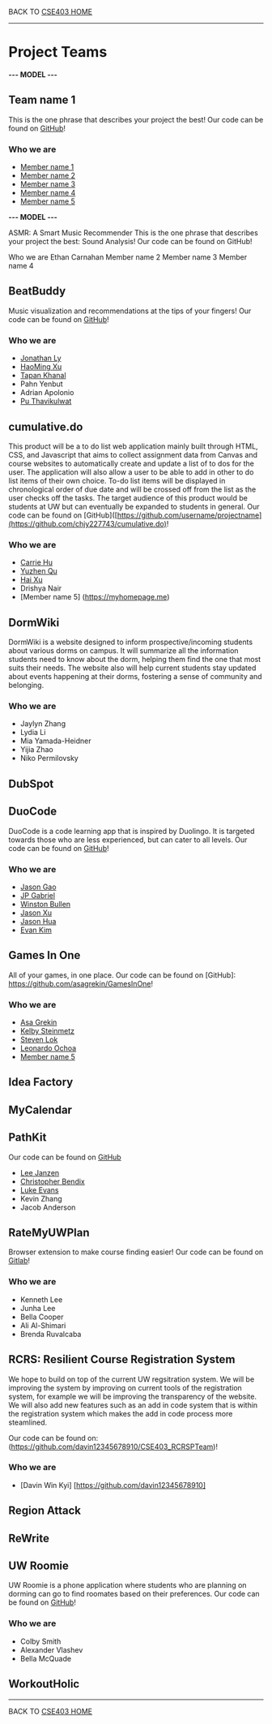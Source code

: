  BACK TO [CSE403 HOME](README.md)

---

# Project Teams

**--- MODEL ---**

## Team name 1

This is the one phrase that describes your project the best!
Our code can be found on [GitHub](https://github.com/username/projectname)!

### Who we are

  - [Member name 1](https://myhomepage.me)
  - [Member name 2](https://myhomepage.me)
  - [Member name 3](https://myhomepage.me)
  - [Member name 4](https://myhomepage.me)
  - [Member name 5](https://myhomepage.me)

**--- MODEL ---**

ASMR: A Smart Music Recommender
This is the one phrase that describes your project the best: Sound Analysis! Our code can be found on GitHub!

Who we are
Ethan Carnahan
Member name 2
Member name 3
Member name 4

## BeatBuddy

Music visualization and recommendations at the tips of your fingers!
Our code can be found on [GitHub](https://github.com/hmxxu/beatbuddy)!

### Who we are

  - [Jonathan Ly](https://jly02.github.io)
  - [HaoMing Xu](https://hmxxu.github.io)
  - [Tapan Khanal](https://www.linkedin.com/in/tapkha/)
  - Pahn Yenbut
  - Adrian Apolonio
  - [Pu Thavikulwat](https://pu-thavi.com)

## cumulative.do
This product will be a to do list web application mainly built through HTML, CSS, and Javascript that aims to collect assignment data from Canvas and course websites to automatically create and update a list of to dos for the user. The application will also allow a user to be able to add in other to do list items of their own choice. To-do list items will be displayed in chronological order of due date and will be crossed off from the list as the user checks off the tasks. The target audience of this product would be students at UW but can eventually be expanded to students in general. 
Our code can be found on [GitHub]([https://github.com/username/projectname](https://github.com/chjy227743/cumulative.do)!

### Who we are

  - [Carrie Hu](https://github.com/chjy227743)
  - [Yuzhen Qu](https://github.com/yuzhenqu)
  - [Hai Xu](https://github.com/haiprivate)
  - Drishya Nair
  - [Member name 5] (https://myhomepage.me)

## DormWiki

DormWiki is a website designed to inform prospective/incoming students about various dorms on campus. It will summarize all the information students need to know about the dorm, helping them find the one that most suits their needs. The website also will help current students stay updated about events happening at their dorms, fostering a sense of community and belonging.

### Who we are

  - Jaylyn Zhang
  - Lydia Li
  - Mia Yamada-Heidner
  - Yijia Zhao
  - Niko Permilovsky


## DubSpot

## DuoCode

DuoCode is a code learning app that is inspired by Duolingo. It is targeted towards those who are less experienced, but can cater to all levels.
Our code can be found on [GitHub](https://github.com/winstonbullen/DuoCode)!

### Who we are

  - [Jason Gao](https://github.com/jgao222)
  - [JP Gabriel](https://www.linkedin.com/in/jpgab/)
  - [Winston Bullen](https://www.linkedin.com/in/winbullen/)
  - [Jason Xu](https://www.linkedin.com/in/jaxu/)
  - [Jason Hua](https://github.com/Jhhua04)
  - [Evan Kim](https://www.linkedin.com/in/evan-h-kim/)

## Games In One

All of your games, in one place.
Our code can be found on [GitHub]: https://github.com/asagrekin/GamesInOne!

### Who we are

  - [Asa Grekin](https://www.linkedin.com/in/asagrekin/)
  - [Kelby Steinmetz](https://www.linkedin.com/in/kelbys2/)
  - [Steven Lok](https://www.linkedin.com/in/steven-lok/)
  - [Leonardo Ochoa](https://www.linkedin.com/in/leonardo-ochoa-)
  - [Member name 5](https://myhomepage.me)
## Idea Factory

## MyCalendar

## PathKit

Our code can be found on [GitHub](https://github.com/LeeJMorel/PathKit)

  - [Lee Janzen](https://leejmorel.github.io/#/)
  - [Christopher Bendix](https://github.com/neonsigh)
  - [Luke Evans](https://github.com/puggernauts)
  - Kevin Zhang
  - Jacob Anderson

## RateMyUWPlan

Browser extension to make course finding easier!
Our code can be found on [Gitlab](https://gitlab.cs.washington.edu/cm03/project09-ratemyuwplan)!

### Who we are

  - Kenneth Lee
  - Junha Lee
  - Bella Cooper
  - Ali Al-Shimari
  - Brenda Ruvalcaba

## RCRS: Resilient Course Registration System
We hope to build on top of the current UW regsitration system. We will be improving the system by improving on current tools of the registration system, for example we will be
improving the transparency of the website. We will also add new features such as an add
in code system that is within the registration system which makes the add in code process
more steamlined.

Our code can be found on: (https://github.com/davin12345678910/CSE403_RCRSPTeam)!

### Who we are

- [Davin Win Kyi] [https://github.com/davin12345678910]

## Region Attack

## ReWrite

## UW Roomie

UW Roomie is a phone application where students who are planning on dorming can go to find roomates based on their preferences.
Our code can be found on [GitHub](https://github.com/Zanderthegreat12/UW-Roomie)!

### Who we are

  - Colby Smith
  - Alexander Vlashev
  - Bella McQuade

## WorkoutHolic

---

BACK TO [CSE403 HOME](README.md)
